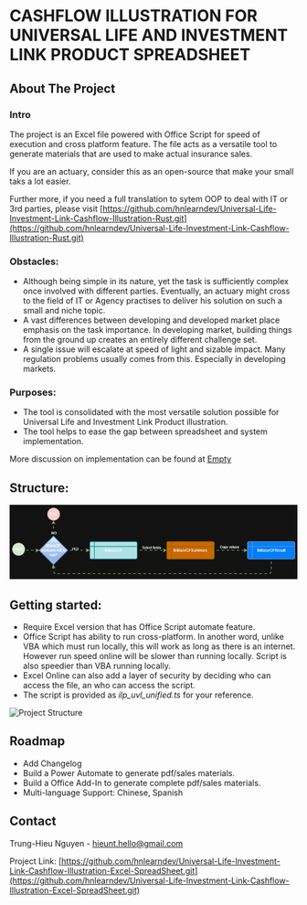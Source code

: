 # CASHFLOW ILLUSTRATION FOR UNIVERSAL LIFE AND INVESTMENT LINK PRODUCT SPREADSHEET



## About The Project

### Intro
The project is an Excel file powered with Office Script for speed of execution and cross platform feature. The file acts as a versatile tool to generate materials that are used to make actual insurance sales.

If you are an actuary, consider this as an open-source that make your small taks a lot easier.

Further more, if you need a full translation to sytem OOP to deal with IT or 3rd parties, please visit [https://github.com/hnlearndev/Universal-Life-Investment-Link-Cashflow-Illustration-Rust.git](https://github.com/hnlearndev/Universal-Life-Investment-Link-Cashflow-Illustration-Rust.git)

### Obstacles:
- Although being simple in its nature, yet the task is sufficiently complex once involved with different parties.
Eventually, an actuary might cross to the field of IT or Agency practises to deliver his solution on such a small and niche topic.
- A vast differences between developing and developed market place emphasis on the task importance. In developing market, building things from the ground up creates an entirely different challenge set.
- A single issue will escalate at speed of light and sizable impact. Many regulation problems usually comes from this. Especially in developing markets.

### Purposes:
- The tool is consolidated with the most versatile solution possible for Universal Life and Investment Link Product illustration.
- The tool helps to ease the gap between spreadsheet and system implementation.

More discussion on implementation can be found at [Empty]()

## Structure:

![Project Structure](img/structure.gif)

## Getting started:
- Require Excel version that has Office Script automate feature.
- Office Script has ability to run cross-platform. In another word, unlike VBA which must run locally, this will work as long as there is an internet. However run speed online will be slower than running locally. Script is also speedier than VBA running locally.
- Excel Online can also add a layer of security by deciding who can access the file, an who can access the script.
- The script is provided as *ilp_uvl_unified.ts* for your reference.

![Project Structure](img/overview.gif)

## Roadmap
- Add Changelog
- Build a Power Automate to generate pdf/sales materials.
- Build a Office Add-In to generate complete pdf/sales materials.
- Multi-language Support: Chinese, Spanish

## Contact

Trung-Hieu Nguyen - hieunt.hello@gmail.com

Project Link: [https://github.com/hnlearndev/Universal-Life-Investment-Link-Cashflow-Illustration-Excel-SpreadSheet.git](https://github.com/hnlearndev/Universal-Life-Investment-Link-Cashflow-Illustration-Excel-SpreadSheet.git)
